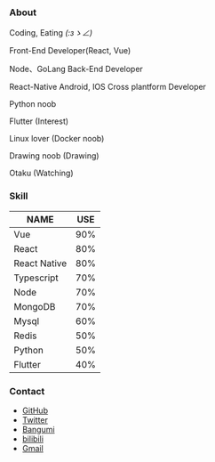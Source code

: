 ### About

Coding, Eating _(:зゝ∠)_ 

Front-End Developer(React, Vue)

Node、GoLang Back-End Developer

React-Native Android, IOS Cross plantform Developer

Python noob

Flutter (Interest)

Linux lover (Docker noob)

Drawing noob (Drawing)

Otaku (Watching)



### Skill

NAME | USE 
|----|------|
Vue     | 90%
React   | 80%
React Native| 80%
Typescript| 70%
Node    | 70%
MongoDB | 70%
Mysql   | 60%
Redis   | 50%
Python  | 50%
Flutter | 40%


### Contact

* [GitHub](https://github.com/Beats0)
* [Twitter](https://twitter.com/Beats0Ling)
* [Bangumi](https://bangumi.tv/user/beats0)
* [bilibili](https://space.bilibili.com/598848)
* [Gmail](mailto:Beats01998@gmail.com)

